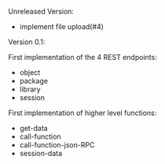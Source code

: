  Unreleased Version:

- implement file upload(#4)


Version 0.1:

First implementation of the 4 REST endpoints:

- object
- package
- library
- session
    
First implementation of higher level functions:

- get-data
- call-function
- call-function-json-RPC
- session-data
    
